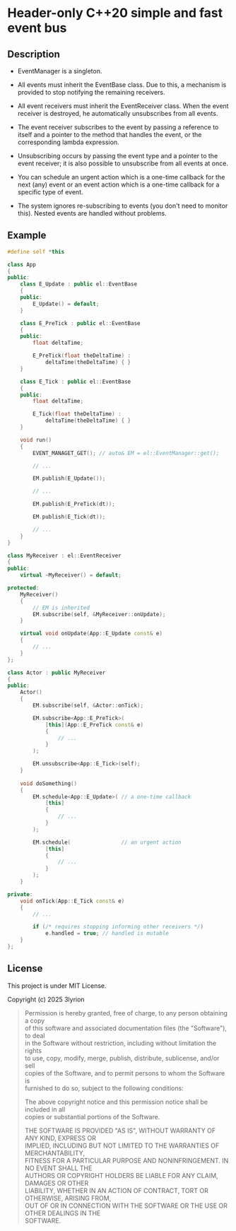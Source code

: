 # Header-only C++20 simple and fast event bus

## Description

- EventManager is a singleton.

- All events must inherit the EventBase class. Due to this, a mechanism is provided to stop notifying the remaining receivers.

- All event receivers must inherit the EventReceiver class. When the event receiver is destroyed, he automatically unsubscribes from all events.

- The event receiver subscribes to the event by passing a reference to itself and a pointer to the method that handles the event, or the corresponding lambda expression. 

- Unsubscribing occurs by passing the event type and a pointer to the event receiver; it is also possible to unsubscribe from all events at once.

- You can schedule an urgent action which is a one-time callback for the next (any) event or an event action which is a one-time callback for a specific type of event.

- The system ignores re-subscribing to events (you don't need to monitor this). Nested events are handled without problems.

## Example

```cpp
#define self *this
```

```cpp
class App
{
public:
    class E_Update : public el::EventBase
    {
    public:
        E_Update() = default;
    }

    class E_PreTick : public el::EventBase
    {
    public:
        float deltaTime;

        E_PreTick(float theDeltaTime) :
            deltaTime(theDeltaTime) { }
    }

    class E_Tick : public el::EventBase
    {
    public:
        float deltaTime;

        E_Tick(float theDeltaTime) :
            deltaTime(theDeltaTime) { }
    }

    void run()
    {
        EVENT_MANAGET_GET(); // auto& EM = el::EventManager::get();

        // ...

        EM.publish(E_Update());

        // ...

        EM.publish(E_PreTick(dt));

        EM.publish(E_Tick(dt));

        // ...
    }
}

class MyReceiver : el::EventReceiver
{
public:
    virtual ~MyReceiver() = default;

protected:
    MyReceiver()
    {
        // EM is inherited
        EM.subscribe(self, &MyReceiver::onUpdate);
    }

    virtual void onUpdate(App::E_Update const& e)
    {
        // ...
    }
};

class Actor : public MyReceiver
{
public:
    Actor()
    {
        EM.subscribe(self, &Actor::onTick);

        EM.subscribe<App::E_PreTick>(
            [this](App::E_PreTick const& e)
            {
                // ...
            }
        );

        EM.unsubscribe<App::E_Tick>(self);
    }
    
    void doSomething()
    {
        EM.schedule<App::E_Update>( // a one-time callback
            [this]
            {
                // ...
            }
        );

        EM.schedule(                // an urgent action
            [this]
            {
                // ...
            }
        );
    }

private:
    void onTick(App::E_Tick const& e)
    {
        // ...

        if (/* requires stopping informing other receivers */)
            e.handled = true; // handled is mutable
    }
};
```

## License

This project is under MIT License.

Copyright (c) 2025 3lyrion

> Permission is hereby granted, free of charge, to any person obtaining a copy  
> of this software and associated documentation files (the "Software"), to deal  
> in the Software without restriction, including without limitation the rights  
> to use, copy, modify, merge, publish, distribute, sublicense, and/or sell  
> copies of the Software, and to permit persons to whom the Software is  
> furnished to do so, subject to the following conditions:  
> 
> 
> The above copyright notice and this permission notice shall be included in all  
> copies or substantial portions of the Software.  
> 
> 
> THE SOFTWARE IS PROVIDED "AS IS", WITHOUT WARRANTY OF ANY KIND, EXPRESS OR  
> IMPLIED, INCLUDING BUT NOT LIMITED TO THE WARRANTIES OF MERCHANTABILITY,  
> FITNESS FOR A PARTICULAR PURPOSE AND NONINFRINGEMENT. IN NO EVENT SHALL THE  
> AUTHORS OR COPYRIGHT HOLDERS BE LIABLE FOR ANY CLAIM, DAMAGES OR OTHER  
> LIABILITY, WHETHER IN AN ACTION OF CONTRACT, TORT OR OTHERWISE, ARISING FROM,  
> OUT OF OR IN CONNECTION WITH THE SOFTWARE OR THE USE OR OTHER DEALINGS IN THE  
> SOFTWARE.
